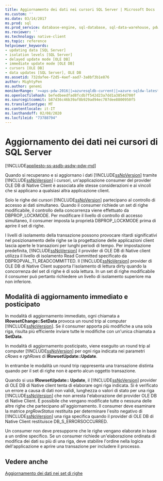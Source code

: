```yaml
---
title: Aggiornamento dei dati nei cursori SQL Server | Microsoft Docs
ms.custom: ''
ms.date: 03/14/2017
ms.prod: sql
ms.prod_service: database-engine, sql-database, sql-data-warehouse, pdw
ms.reviewer: ''
ms.technology: native-client
ms.topic: reference
helpviewer_keywords:
- updating data [SQL Server]
- isolation levels [SQL Server]
- delayed update mode [OLE DB]
- immediate update mode [OLE DB]
- cursors [OLE DB]
- data updates [SQL Server], OLE DB
ms.assetid: 732dafee-f2d5-4aef-aad7-3a8bf3b1e876
author: MightyPen
ms.author: genemi
monikerRange: '>=aps-pdw-2016||=azuresqldb-current||=azure-sqldw-latest||>=sql-server-2016||=sqlallproducts-allversions||>=sql-server-linux-2017||=azuresqldb-mi-current'
ms.openlocfilehash: befedbeedfad8fcdb7f542d23a7dd1a3854d700f
ms.sourcegitcommit: b87d36c46b39af8b929ad94ec707dee8800950f5
ms.translationtype: MT
ms.contentlocale: it-IT
ms.lasthandoff: 02/08/2020
ms.locfileid: "73788794"
---
```

# <a name="updating-data-in-sql-server-cursors"></a>Aggiornamento dei dati nei cursori di SQL Server
[!INCLUDE[appliesto-ss-asdb-asdw-pdw-md](../../includes/appliesto-ss-asdb-asdw-pdw-md.md)]

  Quando si recuperano e si aggiornano i dati [!INCLUDE[ssNoVersion](../../includes/ssnoversion-md.md)] tramite [!INCLUDE[ssNoVersion](../../includes/ssnoversion-md.md)] i cursori, un'applicazione consumer del provider OLE DB di Native Client è associata alle stesse considerazioni e ai vincoli che si applicano a qualsiasi altra applicazione client.  
  
 Solo le righe dei cursori [!INCLUDE[ssNoVersion](../../includes/ssnoversion-md.md)] partecipano al controllo di accesso ai dati simultaneo. Quando il consumer richiede un set di righe modificabile, il controllo della concorrenza viene effettuato da DBPROP_LOCKMODE. Per modificare il livello di controllo di accesso simultaneo, il consumer imposta la proprietà DBPROP_LOCKMODE prima di aprire il set di righe.  
  
 I livelli di isolamento della transazione possono provocare ritardi significativi nel posizionamento delle righe se la progettazione delle applicazioni client lascia aperte le transazioni per lunghi periodi di tempo. Per impostazione predefinita, [!INCLUDE[ssNoVersion](../../includes/ssnoversion-md.md)] il provider di OLE DB di Native client utilizza il livello di isolamento Read Committed specificato da DBPROPVAL_TI_READCOMMITTED. Il [!INCLUDE[ssNoVersion](../../includes/ssnoversion-md.md)] provider di OLE DB di Native Client supporta l'isolamento di lettura dirty quando la concorrenza del set di righe è di sola lettura. In un set di righe modificabile il consumer può pertanto richiedere un livello di isolamento superiore ma non inferiore.  
  
## <a name="immediate-and-delayed-update-modes"></a>Modalità di aggiornamento immediato e posticipato  
 In modalità di aggiornamento immediato, ogni chiamata a **IRowsetChange::SetData** provoca un round trip al computer [!INCLUDE[ssNoVersion](../../includes/ssnoversion-md.md)]. Se il consumer apporta più modifiche a una sola riga, risulta più efficiente inviare tutte le modifiche con un'unica chiamata a **SetData**.  
  
 In modalità di aggiornamento posticipato, viene eseguito un round trip al computer [!INCLUDE[ssNoVersion](../../includes/ssnoversion-md.md)] per ogni riga indicata nei parametri *cRows* e *rghRows* di **IRowsetUpdate::Update**.  
  
 In entrambe le modalità un round trip rappresenta una transazione distinta quando per il set di righe non è aperto alcun oggetto transazione.  
  
 Quando si usa **IRowsetUpdate:: Update**, il [!INCLUDE[ssNoVersion](../../includes/ssnoversion-md.md)] provider di OLE DB di Native client tenta di elaborare ogni riga indicata. Si è verificato un errore a causa di dati non validi, lunghezza o valori di stato per una riga [!INCLUDE[ssNoVersion](../../includes/ssnoversion-md.md)] che non arresta l'elaborazione del provider OLE DB di Native Client. È possibile che vengano modificate tutte o nessuna delle altre righe che partecipano all'aggiornamento. Il consumer deve esaminare la matrice *prgRowStatus* restituita per determinare l'esito negativo di [!INCLUDE[ssNoVersion](../../includes/ssnoversion-md.md)] una riga specifica quando il provider di OLE DB di Native Client restituisce DB_S_ERRORSOCCURRED.  
  
 Un consumer non deve presupporre che le righe vengano elaborate in base a un ordine specifico. Se un consumer richiede un'elaborazione ordinata di modifica dei dati su più di una riga, deve stabilire l'ordine nella logica dell'applicazione e aprire una transazione per includere il processo.  
  
## <a name="see-also"></a>Vedere anche  
 [Aggiornamento dei dati nei set di righe](../../relational-databases/native-client-ole-db-rowsets/updating-data-in-rowsets.md)  
  
  
